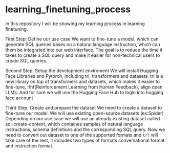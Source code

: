 # learning_finetuning_process
In this repository I will be showing my learning process in learning finetuning.

First Step: Define our use case
We want to fine-tune a model, which can generate SQL queries bases on a natural language instruction, which can them be integrated into our web interface. The goal is to reduce the time it takes to create a SQL query and make it easier for non-technical users to create SQL queries.

Second Step: Setup the development enviroment
We will install Hugging Face Libraries and Pytorch, including trl, transformers and datasets.
trl is a new library on top of transformers and datasets, which makes it easier to fine-tune, rlhf(Reinforcement Learning from Human Feedback), align open LLMs.
And for sure we will use the Hugging Face Hub to login into hugging face account

Third Step: Create and prepare the dataset
We need to create a dataset to fine-tune our model.
We will use existing open-source datasets (ex:Spider)
Depending on our use case we will use an already existing dataset called sql-create-context, which containes samples of natural language instructions, schema definitions and the corresponding SQL query.
Now we need to convert out dataset to one of the supported formats and `trl` will take care of the rest, it includes two types of formats conversational format and instruction format.


